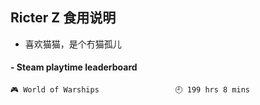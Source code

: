 ## Ricter Z 食用说明
- 喜欢猫猫，是个冇猫孤儿

<!-- steam-box start -->
#### - Steam playtime leaderboard
```text
🎮 World of Warships                 🕘 199 hrs 8 mins
```
<!-- Powered by https://github.com/YouEclipse/steam-box . -->
<!-- steam-box end -->
